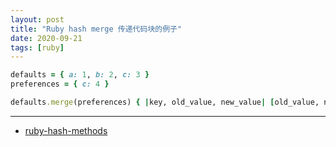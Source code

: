 ```yaml
---
layout: post
title: "Ruby hash merge 传递代码块的例子"
date: 2020-09-21
tags: [ruby]
---
```


```ruby
defaults = { a: 1, b: 2, c: 3 }
preferences = { c: 4 }

defaults.merge(preferences) { |key, old_value, new_value| [old_value, new_value].max }
```

---

* [ruby-hash-methods](https://www.rubyguides.com/2020/05/ruby-hash-methods/)
